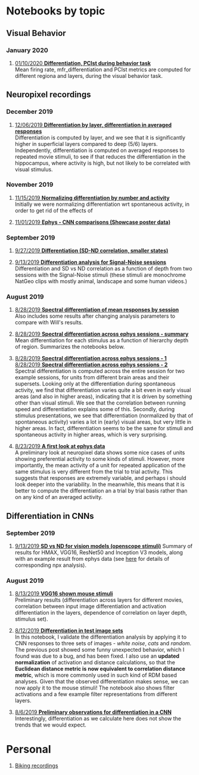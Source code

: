 # Notebooks by topic

## Visual Behavior

### January 2020

1. [01/10/2020 **Differentiation, PCIst during behavior task**](pages/behavior_1/behavior_1.md)  
   Mean firing rate, mfr_differentiation and PCIst metrics are computed for different regiona and layers, during the visual behavior task.

## Neuropixel recordings

### December 2019

1. [12/06/2019 **Differentiation by layer, differentiation in averaged responses**](pages/ephys_summary_1/ephys_summary_1.md)  
   Differentiation is computed by layer, and we see that it is significantly higher in superficial layers compared to deep (5/6) layers.  
   Independently, differentiation is computed on averaged responses to repeated movie stimuli, to see if that reduces the differentiation in the hippocampus, where activity is high, but not likely to be correlated with visual stimulus.

### November 2019

1. [11/15/2019 **Normalizing differentiation by number and activity**](pages/ephys_5_1/ephys_5_1.md)  
   Initially we were normalizing differentiation wrt spontaneous activity, in order to get rid of the effects of 

1. [11/01/2019 **Ephys - CNN comparisons (Showcase poster data)**](pages/showcase2019/showcase2019.md)  

### September 2019

1. [9/27/2019 **Differentiation (SD-ND correlation, smaller states)**](pages/ephys_4_2/ephys_4_2.md)  

1. [9/13/2019 **Differentiation analysis for Signal-Noise sessions**](pages/ephys_4_1/ephys_4_1.md)  
   Differentiation and SD vs ND correlation as a function of depth from two sessions with the Signal-Noise stimuli (these stimuli are monochrome NatGeo clips with mostly animal, landscape and some human videos.)

### August 2019

1. [8/28/2019 **Spectral differentiation of mean responses by session**](pages/ephys_3_2/ephys_3_2.md)  
   Also includes some results after changing analysis parameters to compare with Will's results.

1. [8/28/2019 **Spectral differentiation across ephys sessions - summary**](pages/ephys_3_1/ephys_3_1.md)  
   Mean differentiation for each stimulus as a function of hierarchy depth of region. Summarizes the notebooks below.

1. [8/28/2019 **Spectral differentiation across ephys sessions - 1**](pages/ephys_2_1/2_spectral_by_trial.md)  
   [8/28/2019 **Spectral differentiation across ephys sessions - 2**](pages/ephys_2_2/2_spectral_by_trial-session_2.md)  
   Spectral differentiation is computed across the entire session for two example sessions, for units from different brain areas and their supersets. Looking only at the differentiation during spontaneous activity, we find that differentiation varies quite a bit even in early visual areas (and also in higher areas), indicating that it is driven by something other than visual stimuli. We see that the correlation between running speed and differentiation explains some of this. Secondly, during stimulus presentations, we see that differentiation (normalized by that of spontaneous activity) varies a lot in (early) visual areas, but very little in higher areas. In fact, differentiation seems to be the same for stimuli and spontaneous activity in higher areas, which is very surprising.

1. [8/23/2019 **A first look at ephys data**](pages/ephys_1/1_Basics.md)  
   A preliminary look at neuropixel data shows some nice cases of units showing preferential activity to some kinds of stimuli. However, more importantly, the mean activity of a unit for repeated application of the same stimulus is very different from the trial to trial activity. This suggests that responses are extremely variable, and perhaps i should look deeper into the variability. In the meanwhile, this means that it is better to compute the differentiation an a trial by trial basis rather than on any kind of an averaged activity.

## Differentiation in CNNs

### September 2019

1. [9/13/2019 **SD vs ND for vision models (openscope stimuli)**](pages/CNNs_SD_ND_vgg_resnet_inception_hmax/CNNs_SD_ND_vgg_resnet_inception_hmax.md)
   Summary of results for HMAX, VGG16, ResNet50 and Inception V3 models, along with an example result from ephys data (see [here](pages/ephys_4_1/ephys_4_1.md) for details of corresponding npx analysis).

### August 2019

1. [8/13/2019 **VGG16 shown mouse stimuli**](pages/VGG16_mouse_stimuli/VGG16_mouse_stimuli.md)  
   Preliminary results (differentiation across layers for different movies, correlation between input image differentiation and activation differentiation in the layers, dependence of correlation on layer depth, stimulus set).

1. [8/12/2019 **Differentiation in test image sets**](pages/VGG16_understand_differentiation/VGG16_understand_differentiation.md)  
   In this notebook, I validate the differentiation analysis by applying it to CNN responses to three sets of images - _white noise_, _cats_ and _random_. The previous post showed some funny unexpected behavior, which I found was due to a bug, and has been fixed. I also use an **updated normalization** of activation and distance calculations, so that the **Euclidean distance metric is now equivalent to correlation distance metric**, which is more commonly used in such kind of RDM based analyses. Given that the observed differentiation makes sense, we can now apply it to the mouse stimuli! The notebook also shows filter activations and a few example filter representations from different layers.

1. [8/6/2019 **Preliminary observations for differentiation in a CNN**](pages/VGG16_Differentiation_original/VGG16_Differentiation_original.md)  
   Interestingly, differentiation as we calculate here does not show the trends that we would expect.

# Personal

1. [Biking recordings](pages/personal/alltracks.html)
